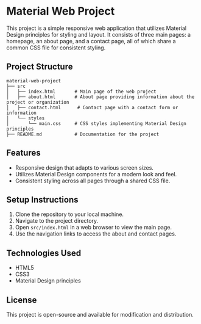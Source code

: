 # Material Web Project

This project is a simple responsive web application that utilizes Material Design principles for styling and layout. It consists of three main pages: a homepage, an about page, and a contact page, all of which share a common CSS file for consistent styling.

## Project Structure

```
material-web-project
├── src
│   ├── index.html       # Main page of the web project
│   ├── about.html       # About page providing information about the project or organization
│   ├── contact.html      # Contact page with a contact form or information
│   └── styles
│       └── main.css     # CSS styles implementing Material Design principles
├── README.md            # Documentation for the project
```

## Features

- Responsive design that adapts to various screen sizes.
- Utilizes Material Design components for a modern look and feel.
- Consistent styling across all pages through a shared CSS file.

## Setup Instructions

1. Clone the repository to your local machine.
2. Navigate to the project directory.
3. Open `src/index.html` in a web browser to view the main page.
4. Use the navigation links to access the about and contact pages.

## Technologies Used

- HTML5
- CSS3
- Material Design principles

## License

This project is open-source and available for modification and distribution.